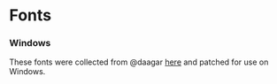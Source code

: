 # Fonts

### Windows
These fonts were collected from @daagar [here](https://github.com/powerline/fonts/pull/18) and patched for use on Windows.
